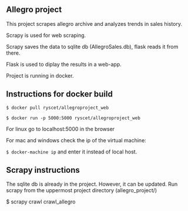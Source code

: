 Allegro project
---------------
This project scrapes allegro archive and analyzes trends in sales history.


Scrapy is used for web scraping. 


Scrapy saves the data to sqlite db (AllegroSales.db), flask reads it from there.


Flask is used to diplay the results in a web-app.


Project is running in docker.



Instructions for docker build
-----------------------------


`$ docker pull ryscet/allegroproject_web`

`$ docker run -p 5000:5000 ryscet/allegroproject_web`

For linux go to localhost:5000 in the browser

For mac and windows check the ip of the virtual machine:

`$ docker-machine ip`
and enter it instead of local host.

Scrapy instructions
-------------------
The sqlite db is already in the project. However, it can be updated.
Run scrapy from the uppermost project directory (allegro_project/)

$ scrapy crawl crawl_allegro 
